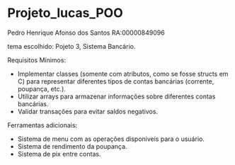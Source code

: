 # Projeto_lucas_POO
Pedro Henrique Afonso dos Santos RA:00000849096

tema escolhido: Pojeto 3, Sistema Bancário.

Requisitos Mínimos:

- Implementar classes (somente com atributos, como se fosse structs em C) para representar diferentes tipos de contas bancárias (corrente, poupança, etc.).
- Utilizar arrays para armazenar informações sobre diferentes contas bancárias.
- Validar transações para evitar saldos negativos.
   
Ferramentas adicionais:
- Sistema de menu com as operações disponiveis para o usuário.
- Sistema de rendimento da poupança.
- Sistema de pix entre contas.
